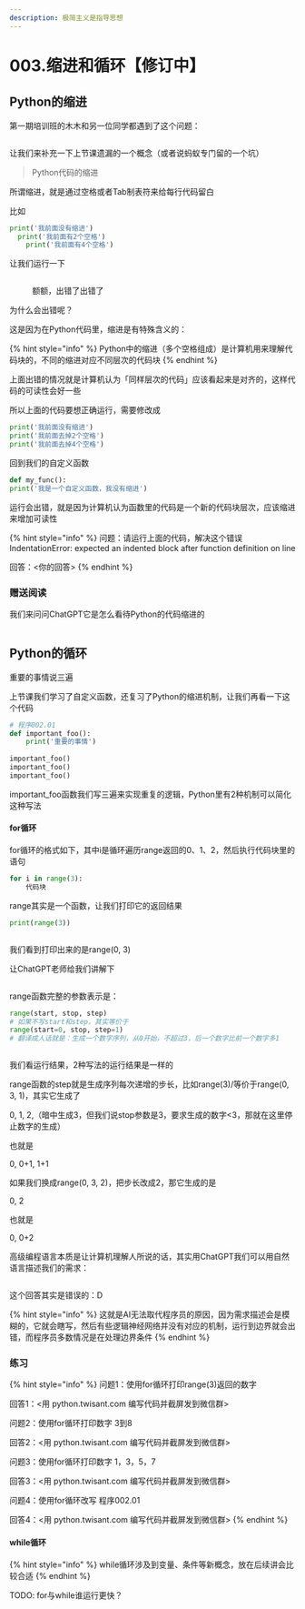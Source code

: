 ```yaml
---
description: 极简主义是指导思想
---
```


# 003.缩进和循环【修订中】

## Python的缩进

第一期培训班的木木和另一位同学都遇到了这个问题：

<figure><img src=".gitbook/assets/image (2) (2).png" alt=""><figcaption></figcaption></figure>

&#x20;让我们来补充一下上节课遗漏的一个概念（或者说蚂蚁专门留的一个坑）

> Python代码的缩进

所谓缩进，就是通过空格或者Tab制表符来给每行代码留白

比如

```python
print('我前面没有缩进')
  print('我前面有2个空格')
    print('我前面有4个空格')
```

让我们运行一下

<figure><img src=".gitbook/assets/image (4) (1).png" alt=""><figcaption><p>额额，出错了出错了</p></figcaption></figure>

为什么会出错呢？

这是因为在Python代码里，缩进是有特殊含义的：

{% hint style="info" %}
Python中的缩进（多个空格组成）是计算机用来理解代码块的，不同的缩进对应不同层次的代码块
{% endhint %}

上面出错的情况就是计算机认为「同样层次的代码」应该看起来是对齐的，这样代码的可读性会好一些

所以上面的代码要想正确运行，需要修改成

```python
print('我前面没有缩进')
print('我前面去掉2个空格')
print('我前面去掉4个空格')
```

回到我们的自定义函数

```python
def my_func():
print('我是一个自定义函数，我没有缩进')
```

运行会出错，就是因为计算机认为函数里的代码是一个新的代码块层次，应该缩进来增加可读性

{% hint style="info" %}
问题：请运行上面的代码，解决这个错误 IndentationError: expected an indented block after function definition on line

回答：<你的回答>
{% endhint %}

### 赠送阅读

我们来问问ChatGPT它是怎么看待Python的代码缩进的

<figure><img src=".gitbook/assets/image (6).png" alt=""><figcaption></figcaption></figure>

## Python的循环

重要的事情说三遍

上节课我们学习了自定义函数，还复习了Python的缩进机制，让我们再看一下这个代码

```python
# 程序002.01
def important_foo():
    print('重要的事情')
    
important_foo()
important_foo()
important_foo()
```

important\_foo函数我们写三遍来实现重复的逻辑，Python里有2种机制可以简化这种写法

#### for循环

for循环的格式如下，其中i是循环遍历range返回的0、1、2，然后执行代码块里的语句

```python
for i in range(3):
    代码块
```

range其实是一个函数，让我们打印它的返回结果

```python
print(range(3))
```

<figure><img src=".gitbook/assets/image (1) (3).png" alt=""><figcaption></figcaption></figure>

我们看到打印出来的是range(0, 3)

让ChatGPT老师给我们讲解下

<figure><img src=".gitbook/assets/image (7).png" alt=""><figcaption></figcaption></figure>

range函数完整的参数表示是：

```python
range(start, stop, step)
# 如果不写start和step，其实等价于
range(start=0, stop, step=1)
# 翻译成人话就是：生成一个数字序列，从0开始，不超过3，后一个数字比前一个数字多1
```

<figure><img src=".gitbook/assets/image (4).png" alt=""><figcaption></figcaption></figure>

我们看运行结果，2种写法的运行结果是一样的

range函数的step就是生成序列每次递增的步长，比如range(3)/等价于range(0, 3, 1)，其实它生成了

0, 1, 2,（暗中生成3，但我们说stop参数是3，要求生成的数字<3，那就在这里停止数字的生成）

也就是

0, 0+1, 1+1

如果我们换成range(0, 3, 2)，把步长改成2，那它生成的是

0, 2

也就是

0, 0+2&#x20;

高级编程语言本质是让计算机理解人所说的话，其实用ChatGPT我们可以用自然语言描述我们的需求：

<figure><img src=".gitbook/assets/image (2).png" alt=""><figcaption></figcaption></figure>

这个回答其实是错误的：D

{% hint style="info" %}
这就是AI无法取代程序员的原因，因为需求描述会是模糊的，它就会瞎写，然后有些逻辑神经网络并没有对应的机制，运行到边界就会出错，而程序员多数情况是在处理边界条件
{% endhint %}

### 练习

{% hint style="info" %}
问题1：使用for循环打印range(3)返回的数字

回答1：<用 python.twisant.com 编写代码并截屏发到微信群>



问题2：使用for循环打印数字 3到8

回答2：<用 python.twisant.com 编写代码并截屏发到微信群>



问题3：使用for循环打印数字 1，3，5，7

回答3：<用 python.twisant.com 编写代码并截屏发到微信群>



问题4：使用for循环改写 程序002.01

回答4：<用 python.twisant.com 编写代码并截屏发到微信群>
{% endhint %}



#### while循环

{% hint style="info" %}
while循环涉及到变量、条件等新概念，放在后续讲会比较合适
{% endhint %}

TODO: for与while谁运行更快？

